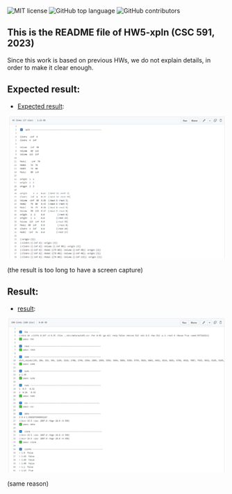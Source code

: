 <!-- ![Build test](https://img.shields.io/github/actions/workflow/status/yzhu27/xpln/test.yml) -->
![MIT license](https://img.shields.io/github/license/yzhu27/xpln)
![GitHub top language](https://img.shields.io/github/languages/top/yzhu27/xpln)
![GitHub contributors](https://img.shields.io/github/contributors/yzhu27/xpln)

## This is the README file of HW5-xpln (CSC 591, 2023)
Since this work is based on previous HWs, we do not explain details, in order to make it clear enough.


## Expected result:

* [Expected result](https://github.com/timm/tested/blob/main/etc/out/xpln.out):

![expected result img](./etc/image/expected_result.png)

(the result is too long to have a screen capture)

## Result:

* [result](https://github.com/yzhu27/xpln/blob/main/etc/out/xpln.out):

![result img](./etc/image/result.png)

(same reason)